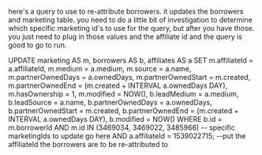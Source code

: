 here's a query to use to re-attribute borrowers. it updates the borrowers and marketing table. you need to do a little bit of investigation to determine which specific marketing id's to use for the query, but after you have those. you just need to plug in those values and the affiliate id and the query is good to go to run.


UPDATE
    marketing AS m,
    borrowers AS b,
    affiliates AS a
SET
    m.affiliateId = a.affiliateId,
    m.medium = a.medium,
    m.source = a.name,
    m.partnerOwnedDays = a.ownedDays,
    m.partnerOwnedStart = m.created,
    m.partnerOwnedEnd = (m.created + INTERVAL a.ownedDays DAY),
    m.hasOwnership = 1,
    m.modified = NOW(),
    b.leadMedium = a.medium,
    b.leadSource = a.name,
    b.partnerOwnedDays = a.ownedDays,
    b.partnerOwnedStart = m.created,
    b.partnerOwnedEnd = (m.created + INTERVAL a.ownedDays DAY),
    b.modified = NOW()
WHERE
    b.id = m.borrowerId
    AND m.id IN (3469034, 3469022, 3485966) -- specific marketingIds to update go here 
    AND a.affiliateId = 1539022715; --put the affiliateId the borrowers are to be re-attributed to
